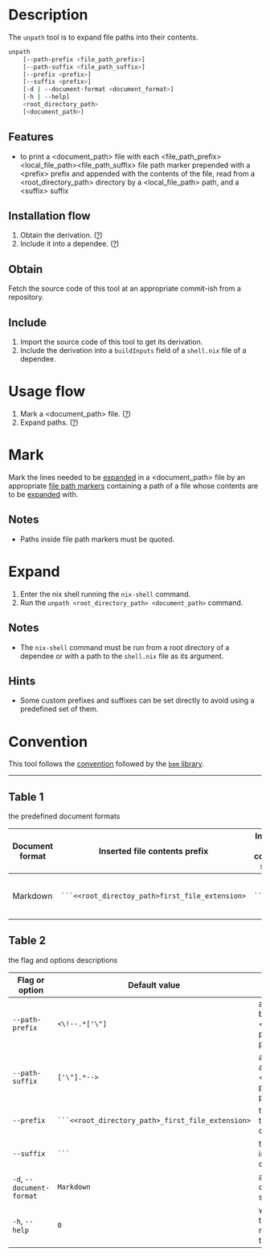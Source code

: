 # Description

The `unpath` tool is to expand file paths into their contents.

```sh
unpath
    [--path-prefix <file_path_prefix>]
    [--path-suffix <file_path_suffix>]
    [--prefix <prefix>]
    [--suffix <prefix>]
    [-d | --document-format <document_format>]
    [-h | --help]
    <root_directory_path>
    [<document_path>]
```

## Features

- to print a \<document\_path\> file
with each \<file\_path\_prefix\>\<local\_file\_path\>\<file\_path\_suffix\> file path marker
prepended
with a \<prefix\> prefix
and appended
with the contents
of the file,
read
from a \<root\_directory\_path\> directory
by a \<local\_file\_path\> path,
and a \<suffix\> suffix

## Installation flow

1. Obtain the derivation. ([?](#obtain))
2. Include it into a dependee. ([?](#include))

## Obtain

Fetch the source code of this tool
at an appropriate commit-ish from a repository.

## Include

1. Import the source code of this tool to get its derivation.
2. Include the derivation
into a `buildInputs` field of a `shell.nix` file of a dependee.

# Usage flow

1. Mark a \<document\_path\> file. ([?](#mark))
2. Expand paths. ([?](#expand))

# Mark

Mark the lines needed to be [expanded](#expand)
in a \<document\_path\> file by an appropriate [file path markers](#table-1)
containing a path  of a file
whose contents are to be [expanded](#expand) with.

## Notes

- Paths inside file path markers must be quoted.

# Expand

1. Enter the nix shell running the `nix-shell` command.
2. Run the `unpath <root_directory_path> <document_path>` command.

## Notes

- The `nix-shell` command must be run from a root directory of a dependee
or with a path to the `shell.nix` file as its argument.

## Hints

- Some custom prefixes and suffixes can be set directly
to avoid using a predefined set of them.

# Convention

This tool follows the [convention](https://github.com/monadosquito/bem#convention)
followed by the [`bem` library](https://github.com/monadosquito/bem).

---

## Table 1

the predefined document formats

|Document format|Inserted file contents prefix                    |Inserted file contents suffix |Path markers                                                  |
|---------------|-------------------------------------------------|------------------------------|--------------------------------------------------------------|
|Markdown       |` ```<<root_directoy_path>first_file_extension> `|` ``` `                       |`<!-- "<local_file_path>" -->`, `<!-- '<local_file_path>' -->`|

## Table 2

the flag and options descriptions

|Flag or option           |Default value                                      |Description                                                                   |
|-------------------------|---------------------------------------------------|------------------------------------------------------------------------------|
|`--path-prefix`          |`<\!--.*['\"]`                                     |a search pattern before a \<local\_file\_path\> path inside a file path marker|
|`--path-suffix`          |`['\"].*-->`                                       |a search pattern after a \<local\_file\_path\> path inside a file path marker |
|`--prefix`               |` ```<<root_directory_path>_first_file_extension> `|text to prepend to inserted file contents                                     |
|`--suffix`               |` ``` `                                            |text to append to inserted file contents                                      |
|`-d`, `--document-format`|`Markdown`                                         |a predefined set of prefixes and suffixes to use                              |
|`-h`, `--help`           |`0`                                                |whether to print the help message and then exit                               |
